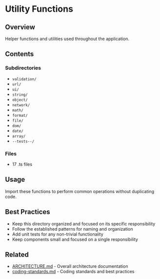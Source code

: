 # Utility Functions

## Overview

Helper functions and utilities used throughout the application.

## Contents

### Subdirectories

- `validation/`
- `url/`
- `ui/`
- `string/`
- `object/`
- `network/`
- `math/`
- `format/`
- `file/`
- `dom/`
- `date/`
- `array/`
- `--tests--/`

### Files

- 17 .ts files

## Usage

Import these functions to perform common operations without duplicating code.

## Best Practices

- Keep this directory organized and focused on its specific responsibility
- Follow the established patterns for naming and organization
- Add unit tests for any non-trivial functionality
- Keep components small and focused on a single responsibility

## Related

- [ARCHITECTURE.md](/ARCHITECTURE.md) - Overall architecture documentation
- [coding-standards.md](/docs/guides/coding-standards.md) - Coding standards and best practices
